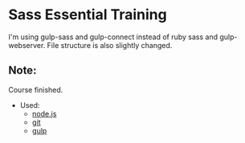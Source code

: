 # Sass Essential Training

I'm using gulp-sass and gulp-connect instead of ruby sass and gulp-webserver. File structure is also slightly changed.

## Note:
Course finished.


- Used:
	- [node.js](http://nodejs.org/)
	- [git](http://git-scm.com/)
	- [gulp](http://gulpjs.com/)


